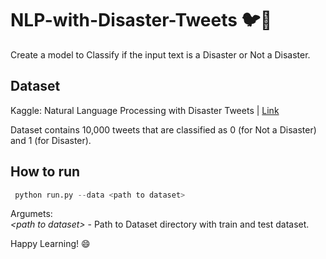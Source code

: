 # NLP-with-Disaster-Tweets 🐦🔵
Create a model to Classify if the input text is a Disaster or Not a Disaster.


## Dataset
Kaggle: Natural Language Processing with Disaster Tweets | [Link](https://www.kaggle.com/c/nlp-getting-started/data)

Dataset contains 10,000 tweets that are classified as 0 (for Not a Disaster) and 1 (for Disaster).

## How to run
```python
 python run.py --data <path to dataset>
```

Argumets: <br/>
*<path to dataset\>* - Path to Dataset directory with train and test dataset.

Happy Learning! 😄
